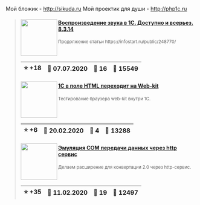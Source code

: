 ﻿Мой бложик - http://sikuda.ru 
Мой проектик для души - http://php1c.ru

<div id="infostart_posts">


> <img src="https://infostart.ru/upload/iblock/c2e/c2ecdc64c3842f7c4611423300a1baa4.jpg?5fd0cf11-24dd-4985-b008-f8ddd7a36689" width="96" align="left"> 
> <h4 style="color: white;"><a href="https://infostart.ru/1c/tools/1259789/">Воспроизведение звука в 1С. Доступно и всерьез. 8.3.14</a></h4>
> <small>Продолжение статьи https://infostart.ru/public/248770/</small>  
> <br clear="left">
>
> | :star: +18 |  :calendar: 07.07.2020 |  :speech_balloon: 16 |  :eyes: 15549 |
>  |-|-|-|-|  
> <img src="https://infostart.ru/upload/iblock/75e/75e4d2b346886e3c21cb905db25b9af3.png?f0854e79-569e-4fa4-9812-7a1905a8ca4d" width="96" align="left"> 
> <h4 style="color: white;"><a href="https://infostart.ru/1c/tools/1028882/">1C в поле HTML переходит на Web-kit</a></h4>
> <small>Тестирование браузера web-kit внутри 1С.</small>  
> <br clear="left">
>
> | :star: +6 |  :calendar: 20.02.2020 |  :speech_balloon: 4 |  :eyes: 13288 |
>  |-|-|-|-|  
> <img src="https://infostart.ru/upload/iblock/1b8/1b871f7af8010c6e7fdc6da6c7fd4951.png?f4868ebf-e055-4672-91b7-93e1940cd6d8" width="96" align="left"> 
> <h4 style="color: white;"><a href="https://infostart.ru/1c/tools/1176839/">Эмуляция COM передачи данных через http сервис</a></h4>
> <small>Делаем расширение для конвертации 2.0 через http-сервис.</small>  
> <br clear="left">
>
> | :star: +35 |  :calendar: 11.02.2020 |  :speech_balloon: 19 |  :eyes: 12497 |
>  |-|-|-|-|  
</div>


